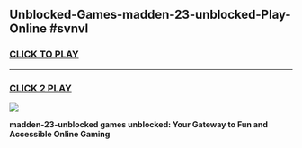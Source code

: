 
## Unblocked-Games-madden-23-unblocked-Play-Online #svnvl
<h3>
<a href="https://news.freeplayer.one?title=madden-23-unblocked&ref=3">CLICK TO PLAY</a></h3>
<hr>

<h3>
<a href="https://news.freeplayer.one?title=madden-23-unblocked&ref=3">CLICK 2 PLAY</a>
  
</h3>

<a href="https://news.freeplayer.one?title=madden-23-unblocked&ref=3"><img src="https://clearcache.store/games.png"></a>


**madden-23-unblocked games unblocked: Your Gateway to Fun and Accessible Online Gaming**
